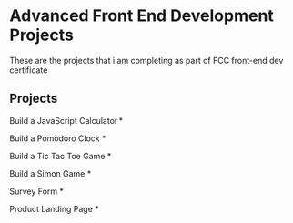 # Advanced Front End Development Projects

These are the projects that i am completing as part of FCC front-end dev certificate

## Projects

Build a JavaScript Calculator *

Build a Pomodoro Clock *

Build a Tic Tac Toe Game *

Build a Simon Game *

Survey Form *

Product Landing Page *